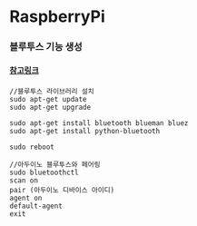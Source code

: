 # RaspberryPi

###  블루투스 기능 생성
#### [참고링크](https://gist.github.com/ihoneymon/652be052a0727ad59601)
```
//블루투스 라이브러리 설치
sudo apt-get update
sudo apt-get upgrade

sudo apt-get install bluetooth blueman bluez
sudo apt-get install python-bluetooth

sudo reboot
```

```
//아두이노 블루투스와 페어링
sudo bluetoothctl
scan on
pair (아두이노 디바이스 아이디)
agent on
default-agent
exit
```